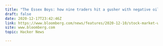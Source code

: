 ```yaml
---
title: "The Essex Boys: how nine traders hit a gusher with negative oil"
draft: false
date: 2020-12-17T23:42:46Z
link: https://www.bloomberg.com/news/features/2020-12-10/stock-market-when-oil-when-negative-these-essex-traders-pounced?utm_medium=RSS&utm_source=hune
site: www.bloomberg.com
topic: Hacker News  

---
```

